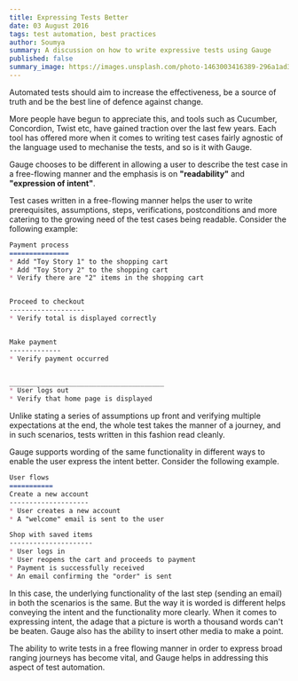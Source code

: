 ```yaml
---
title: Expressing Tests Better
date: 03 August 2016
tags: test automation, best practices
author: Soumya
summary: A discussion on how to write expressive tests using Gauge
published: false
summary_image: https://images.unsplash.com/photo-1463003416389-296a1ad37ca0?ixlib=rb-0.3.5&q=80&fm=jpg&crop=entropy&s=1bed2a6743851633b655ae774c15ac07
---
```


Automated tests should aim to increase the effectiveness, be a source of truth and be the best line of defence against change.

More people have begun to appreciate this, and tools such as Cucumber, Concordion, Twist etc, have gained traction over the last few years. Each tool has offered more when it comes to writing test cases fairly agnostic of the language used to mechanise the tests, and so is it with Gauge.

Gauge chooses to be different in allowing a user to describe the test case in a free-flowing manner and the emphasis is on **"readability"** and **"expression of intent"**.

Test cases written in a free-flowing manner helps the user to write prerequisites, assumptions, steps, verifications, postconditions and more catering to the growing need of the test cases being readable. Consider the following example:

```markdown
Payment process
===============
* Add "Toy Story 1" to the shopping cart
* Add "Toy Story 2" to the shopping cart
* Verify there are "2" items in the shopping cart


Proceed to checkout
-------------------
* Verify total is displayed correctly


Make payment
-------------
* Verify payment occurred


_______________________________________
* User logs out
* Verify that home page is displayed
```

Unlike stating a series of assumptions up front and verifying multiple expectations at the end, the whole test takes the manner of a journey, and in such scenarios, tests written in this fashion read cleanly.

Gauge supports wording of the same functionality in different ways to enable the user express the intent better. Consider the following example.

```markdown
User flows
===========
Create a new account
--------------------
* User creates a new account
* A "welcome" email is sent to the user

Shop with saved items
---------------------
* User logs in
* User reopens the cart and proceeds to payment
* Payment is successfully received
* An email confirming the "order" is sent
```

In this case, the underlying functionality of the last step (sending an email) in both the scenarios is the same. But the way it is worded is different helps conveying the intent and the functionality more clearly. When it comes to expressing intent, the adage that a picture is worth a thousand words can't be beaten. Gauge also has the ability to insert other media to make a point.

The ability to write tests in a free flowing manner in order to express broad ranging journeys has become vital, and Gauge helps in addressing this aspect of test automation.
